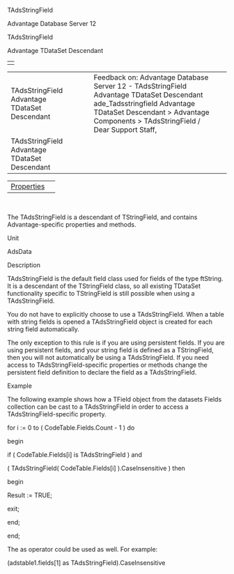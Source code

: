 TAdsStringField




Advantage Database Server 12  

TAdsStringField

Advantage TDataSet Descendant

|  |
| --- |
|  |

|  |  |  |  |  |
| --- | --- | --- | --- | --- |
| TAdsStringField  Advantage TDataSet Descendant |  |  | Feedback on: Advantage Database Server 12 - TAdsStringField Advantage TDataSet Descendant ade\_Tadsstringfield Advantage TDataSet Descendant > Advantage Components > TAdsStringField / Dear Support Staff, |  |
| TAdsStringField  Advantage TDataSet Descendant |  |  |  |  |

|  |  |
| --- | --- |
| [Properties](ade_tadsstringfield_properties.htm) |  |

 

The TAdsStringField is a descendant of TStringField, and contains Advantage-specific properties and methods.

Unit

AdsData

Description

TAdsStringField is the default field class used for fields of the type ftString. It is a descendant of the TStringField class, so all existing TDataSet functionality specific to TStringField is still possible when using a TAdsStringField.

You do not have to explicitly choose to use a TAdsStringField. When a table with string fields is opened a TAdsStringField object is created for each string field automatically.

The only exception to this rule is if you are using persistent fields. If you are using persistent fields, and your string field is defined as a TStringField, then you will not automatically be using a TAdsStringField. If you need access to TAdsStringField-specific properties or methods change the persistent field definition to declare the field as a TAdsStringField.

Example

The following example shows how a TField object from the datasets Fields collection can be cast to a TAdsStringField in order to access a TAdsStringField-specific property.

for i := 0 to ( CodeTable.Fields.Count - 1 ) do

begin

if ( CodeTable.Fields[i] is TAdsStringField ) and

( TAdsStringField( CodeTable.Fields[i] ).CaseInsensitive ) then

begin

Result := TRUE;

exit;

end;

end;

The as operator could be used as well. For example:

(adstable1.fields[1] as TAdsStringField).CaseInsensitive